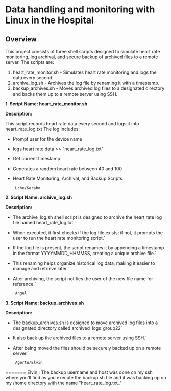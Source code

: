 # Data handling and monitoring with Linux in the Hospital

## Overview

This project consists of three shell scripts designed to simulate heart rate monitoring, log archival, and secure backup of archived files to a remote server. The scripts are:

1. heart_rate_monitor.sh - Simulates heart rate monitoring and logs the data every second.
2. archive_log.sh - Archives the log file by renaming it with a timestamp.
3. backup_archives.sh - Moves archived log files to a designated directory and backs them up to a remote server using SSH.

**1. Script Name: heart_rate_monitor.sh**
  
   **Description:**

This script records heart rate data every second and logs it into heart_rate_log.txt The log includes:
   - Prompt user for the device name
   - logs heart rate data >> "heart_rate_log.txt"
   - Get current timestamp
   - Generates a random heart rate between 40 and 100
   - Heart Rate Monitoring, Archival, and Backup Scripts

          Uche/Karabo

**2. Script Name: archive_log.sh**

   **Description:**

   - The archive_log.sh shell script is designed to archive the heart rate log file named heart_rate_log.txt.`
   - When executed, it first checks if the log file exists; if not, it prompts the user to run the heart rate monitoring script.`
   - If the log file is present, the script renames it by appending a timestamp in the format YYYYMMDD_HHMMSS, creating a unique archive file.`
   - This renaming helps organize historical log data, making it easier to manage and retrieve later.`
   - After archiving, the script notifies the user of the new file name for reference.`

          Angel

**3. Script Name: backup_archives.sh**

   **Description:**

   - The backup_archives.sh is designed to move archived log files into a designated directory called archived_logs_group22`
   - It also back up the archived files to a remote server using SSH.`
   - After being moved the files should be securely backed up on a remote server.`

          Agertu/Elvin

=======
Elvin : The backup username and host was done on my ssh where you'll find as you execute the backup.sh file and it was backing up on my /home directory with the name "heart_rate_log.txt_"
